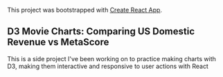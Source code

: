 This project was bootstrapped with [Create React App](https://github.com/facebook/create-react-app).

## D3 Movie Charts: Comparing US Domestic Revenue vs MetaScore

This is a side project I've been working on to practice making charts with D3, making them interactive and responsive
to user actions with React


